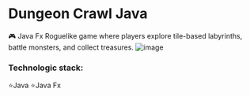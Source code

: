 # Dungeon Crawl Java
🎮 Java Fx Roguelike game where players explore tile-based labyrinths, battle monsters, and collect treasures.
![image](https://github.com/MonikaFranczyk/-Dungeon-Crawl-Java/assets/102509875/02e6c159-2d63-470b-8efb-94fb39db0f38)

### Technologic stack:
⭐Java
⭐Java Fx
